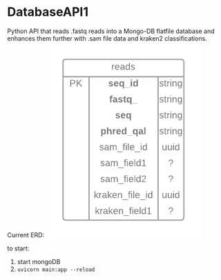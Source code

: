 # DatabaseAPI1
Python API that reads .fastq reads into a Mongo-DB flatfile database and enhances them further with .sam file data and kraken2 classifications.
Current ERD: 
![one single table: sequence_id followed by further datapoints](images/mongoDBV2.png "flatfile model for MongoDB")

to start:  
1. start mongoDB
2. ```uvicorn main:app --reload```